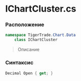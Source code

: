 
# IChartCluster.cs
### Расположение
```csharp
namespace TigerTrade.Chart.Data  
    class IChartCluster
```

> Описание

### Синтаксис
```csharp
Decimal Open { get; }
```
